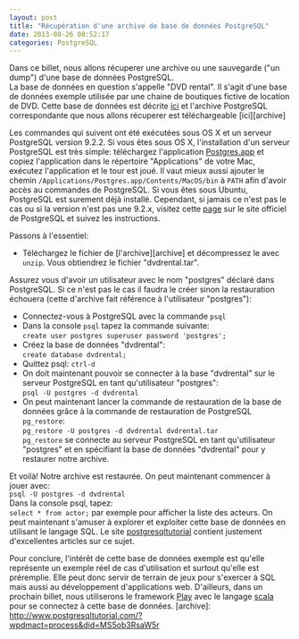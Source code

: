 ```yaml
---
layout: post
title: "Récupération d'une archive de base de données PostgreSQL"
date: 2013-08-26 00:52:17
categories: PostgreSQL
---
```


Dans ce billet, nous allons récuperer une archive ou une sauvegarde ("un dump")
d'une base de données PostgreSQL.  
La base de données en question s'appelle "DVD rental". Il s'agit d'une base 
de données exemple utilisée par une chaine de boutiques fictive de location de 
DVD. Cette base de données est décrite 
[ici](http://www.postgresqltutorial.com/postgresql-sample-database/)
et l'archive PostgreSQL correspondante que nous allons récuperer est 
téléchargeable 
[ici][archive]

Les commandes qui suivent ont été exécutées sous OS X et un serveur 
PostgreSQL version 9.2.2. Si vous êtes sous OS X, l'installation d'un serveur
PostgreSQL est très simple: téléchargez l'application 
[Postgres.app](http://postgresapp.com/) et copiez l'application dans 
le répertoire "Applications" de votre Mac, exécutez l'application et le tour
est joué. Il vaut mieux aussi ajouter le chemin 
`/Applications/Postgres.app/Contents/MacOS/bin` à `PATH` afin d'avoir 
accès au commandes de PostgreSQL.
Si vous êtes sous Ubuntu, PostgreSQL est surement déjà installé.
Cependant, si jamais ce n'est pas le cas ou si la version n'est pas une 9.2.x,
visitez cette [page](http://www.postgresql.org/download/linux/ubuntu/) sur 
le site officiel de PostgreSQL et suivez les instructions.

Passons à l'essentiel:

+ Téléchargez le fichier de [l'archive][archive] et décompressez le avec `unzip`.
Vous obtiendrez le fichier "dvdrental.tar".

Assurez vous d'avoir un utilisateur avec le nom "postgres" déclaré dans PostgreSQL.
Si ce n'est pas le cas il faudra le créer sinon la restauration échouera 
(cette d'archive fait référence à l'utilisateur "postgres"):

+ Connectez-vous à PostgreSQL avec la commande `psql`
+ Dans la console `psql` tapez la commande suivante:  
`create user postgres superuser password 'postgres';`
+ Créez la base de données "dvdrental":  
`create database dvdrental;`
+ Quittez psql: `ctrl-d`
+ On doit  maintenant  pouvoir se connecter à la base "dvdrental" sur le 
serveur PostgreSQL en tant qu'utilisateur "postgres":  
`psql -U postgres -d dvdrental`
+ On peut maintenant lancer la commande de restauration de la base de données 
grâce à la commande de restauration de PostgreSQL `pg_restore`:  
`pg_restore -U postgres -d dvdrental dvdrental.tar`  
`pg_restore` se connecte au serveur PostgreSQL en tant qu'utilisateur "postgres"
et en spécifiant la base de données "dvdrental" pour y restaurer notre archive.

Et voilà! Notre archive est restaurée. On peut maintenant commencer à jouer 
avec:  
`psql -U postgres -d dvdrental`  
Dans la console psql, tapez:  
`select * from actor;` par exemple pour afficher la liste des acteurs.
On peut maintenant s'amuser à explorer et exploiter cette base de données en utilisant le langage SQL.
Le site [postgresqltutorial](http://www.postgresqltutorial.com/) contient justement 
d'excellentes articles sur ce sujet.

Pour conclure, l'intérêt de cette base de données exemple est qu'elle 
représente un exemple réel de cas d'utilisation et surtout qu'elle est préremplie.
Elle peut donc servir
de terrain de jeux pour s'exercer à SQL mais aussi au développement d'applications 
web. D'ailleurs, dans un prochain billet, nous utiliserons le framework 
[Play](http://www.playframework.com) avec le langage [scala](http://www.scala-lang.org/) 
pour se connectez à cette base de données.
[archive]: http://www.postgresqltutorial.com/?wpdmact=process&did=MS5ob3RsaW5r


